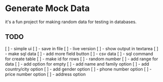 # Generate Mock Data

it's a fun project for making random data for testing in databases.

## TODO

[ ] - simple ui
[ ] - save in file
[ ] - live version
[ ] - show output in textarea
[ ] - make sql data
[ ] - add more field button
[ ] - csv data
[ ] - sql command for create table
[ ] - make id for rows
[ ] - random number
[ ] - add range for data
[ ] - add option for empty
[ ] - add name and family option
[ ] - add country/city option
[ ] - add gender option
[ ] - phone number option
[ ] - price number option
[ ] - address option
